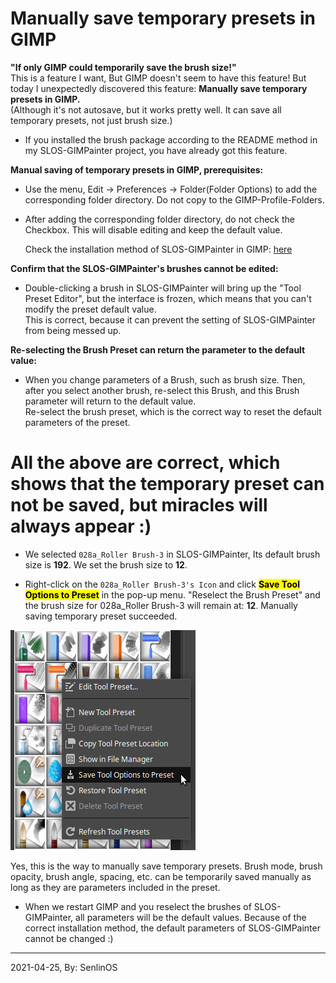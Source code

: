 # Manually save temporary presets in GIMP

**"If only GIMP could temporarily save the brush size!"**
<br />This is a feature I want, But GIMP doesn't seem to have this feature! But today I unexpectedly discovered this feature: **Manually save temporary presets in GIMP.**
<br />(Although it's not autosave, but it works pretty well. It can save all temporary presets, not just brush size.)

- If you installed the brush package according to the README method in my SLOS-GIMPainter project, you have already got this feature.

**Manual saving of temporary presets in GIMP, prerequisites:**
- Use the menu, Edit -> Preferences -> Folder(Folder Options) to add the corresponding folder directory. Do not copy to the GIMP-Profile-Folders.
- After adding the corresponding folder directory, do not check the Checkbox. This will disable editing and keep the default value.

	Check the installation method of SLOS-GIMPainter in GIMP: [here](https://github.com/SenlinOS/SLOS-GIMPainter#installation)

**Confirm that the SLOS-GIMPainter's brushes cannot be edited:**

- Double-clicking a brush in SLOS-GIMPainter will bring up the "Tool Preset Editor", but the interface is frozen, which means that you can't modify the preset default value.
<br />This is correct, because it can prevent the setting of SLOS-GIMPainter from being messed up.

**Re-selecting the Brush Preset can return the parameter to the default value:**

- When you change parameters of a Brush, such as brush size. Then, after you select another brush, re-select this Brush, and this Brush parameter will return to the default value.
<br />Re-select the brush preset, which is the correct way to reset the default parameters of the preset.

# All the above are correct, which shows that the temporary preset can not be saved, but miracles will always appear :)

- We selected `028a_Roller Brush-3` in SLOS-GIMPainter, Its default brush size is **192**. We set the brush size to **12**.

- Right-click on the `028a_Roller Brush-3's Icon` and click <mark>**Save Tool Options to Preset**</mark> in the pop-up menu. "Reselect the Brush Preset" and the brush size for 028a_Roller Brush-3 will remain at: **12**. Manually saving temporary preset succeeded.

![temporary-presets](https://raw.githubusercontent.com/SenlinOS/databox/master/temporary-presets.jpg)

Yes, this is the way to manually save temporary presets. Brush mode, brush opacity, brush angle, spacing, etc. can be temporarily saved manually as long as they are parameters included in the preset.

- When we restart GIMP and you reselect the brushes of SLOS-GIMPainter, all parameters will be the default values. Because of the correct installation method, the default parameters of SLOS-GIMPainter cannot be changed :)

---

2021-04-25, By: SenlinOS